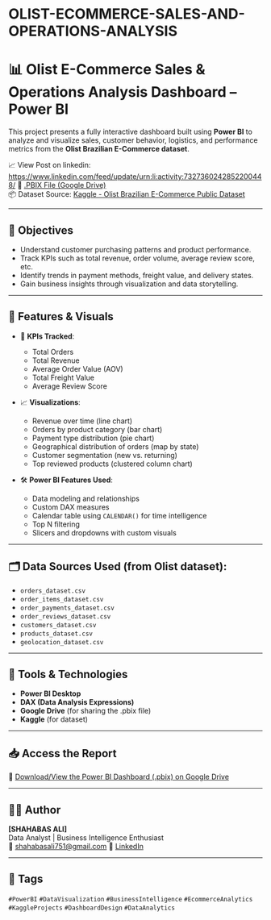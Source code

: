 # OLIST-ECOMMERCE-SALES-AND-OPERATIONS-ANALYSIS

# 📊 Olist E-Commerce Sales & Operations Analysis Dashboard – Power BI

This project presents a fully interactive dashboard built using **Power BI** to analyze and visualize sales, customer behavior, logistics, and performance metrics from the **Olist Brazilian E-Commerce dataset**.


📈 View Post on linkedin: https://www.linkedin.com/feed/update/urn:li:activity:7327360242852200448/
📁 [.PBIX File (Google Drive)](https://drive.google.com/file/d/1gggfqlZwDr1hnj7c8Cn9WJAxcavr6SgS/view?usp=sharing)  
📦 Dataset Source: [Kaggle - Olist Brazilian E-Commerce Public Dataset](https://www.kaggle.com/datasets/olistbr/brazilian-ecommerce)

---

## 🎯 Objectives

- Understand customer purchasing patterns and product performance.
- Track KPIs such as total revenue, order volume, average review score, etc.
- Identify trends in payment methods, freight value, and delivery states.
- Gain business insights through visualization and data storytelling.

---

## 📌 Features & Visuals

- 🧾 **KPIs Tracked**:  
  - Total Orders  
  - Total Revenue  
  - Average Order Value (AOV)  
  - Total Freight Value  
  - Average Review Score

- 📈 **Visualizations**:
  - Revenue over time (line chart)
  - Orders by product category (bar chart)
  - Payment type distribution (pie chart)
  - Geographical distribution of orders (map by state)
  - Customer segmentation (new vs. returning)
  - Top reviewed products (clustered column chart)

- 🛠️ **Power BI Features Used**:
  - Data modeling and relationships
  - Custom DAX measures
  - Calendar table using `CALENDAR()` for time intelligence
  - Top N filtering
  - Slicers and dropdowns with custom visuals

---

## 🗂️ Data Sources Used (from Olist dataset):

- `orders_dataset.csv`
- `order_items_dataset.csv`
- `order_payments_dataset.csv`
- `order_reviews_dataset.csv`
- `customers_dataset.csv`
- `products_dataset.csv`
- `geolocation_dataset.csv`

---

## 📌 Tools & Technologies

- **Power BI Desktop**
- **DAX (Data Analysis Expressions)**
- **Google Drive** (for sharing the .pbix file)
- **Kaggle** (for dataset)

---

## 📥 Access the Report

🔗 [Download/View the Power BI Dashboard (.pbix) on Google Drive](https://drive.google.com/file/d/1gggfqlZwDr1hnj7c8Cn9WJAxcavr6SgS/view?usp=sharing)

---

## 🙋‍♂️ Author

**[SHAHABAS ALI]**  
Data Analyst | Business Intelligence Enthusiast  
📧 shahabasali751@gmail.com
🔗 [LinkedIn](www.linkedin.com/in/shahabas-ali-8-) 

---

## 📌 Tags

`#PowerBI` `#DataVisualization` `#BusinessIntelligence` `#EcommerceAnalytics` `#KaggleProjects` `#DashboardDesign` `#DataAnalytics`

